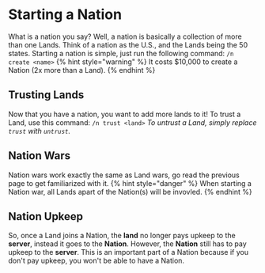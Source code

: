 # Starting a Nation

What is a nation you say? Well, a nation is basically a collection of more than one Lands. Think of a nation as the U.S., and the Lands being the 50 states.
Starting a nation is simple, just run the following command: `/n create <name>`
{% hint style="warning" %} It costs $10,000 to create a Nation (2x more than a Land). {% endhint %}
 
## Trusting Lands
Now that you have a nation, you want to add more lands to it!
To trust a Land, use this command: `/n trust <land>`
*To untrust a Land, simply replace `trust` with `untrust`.*
 
## Nation Wars
Nation wars work exactly the same as Land wars, go read the previous page to get familiarized with it.
{% hint style="danger" %} When starting a Nation war, all Lands apart of the Nation(s) will be invovled. {% endhint %}
 
## Nation Upkeep
So, once a Land joins a Nation, the **land** no longer pays upkeep to the **server**, instead it goes to the **Nation**. However, the **Nation** still has to pay upkeep to the **server**. This is an important part of a Nation because if you don't pay upkeep, you won't be able to have a Nation. 
